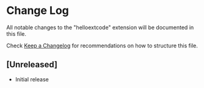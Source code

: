 # Change Log

All notable changes to the "helloextcode" extension will be documented in this file.

Check [Keep a Changelog](http://keepachangelog.com/) for recommendations on how to structure this file.

## [Unreleased]

- Initial release